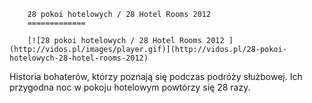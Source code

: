 
        28 pokoi hotelowych / 28 Hotel Rooms 2012 
        =============
        
        [![28 pokoi hotelowych / 28 Hotel Rooms 2012 ](http://vidos.pl/images/player.gif)](http://vidos.pl/28-pokoi-hotelowych-28-hotel-rooms-2012)
        
        
 Historia bohaterów, którzy poznają się podczas podróży służbowej. Ich przygodna noc w pokoju hotelowym powtórzy się 28 razy.
    